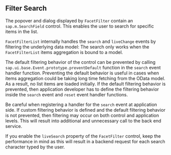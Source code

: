 <!-- loio559f60eaf71b47bb9f11a07622880f7c -->

## Filter Search

The popover and dialog displayed by `FacetFilter` contain an `sap.m.SearchField` control. This enables the user to search for specific items in the list.

`FacetFilterList` internally handles the `search` and `liveChange` events by filtering the underlying data model: The search only works when the `FacetFilterList` items aggregation is bound to a model.

The default filtering behavior of the control can be prevented by calling `sap.ui.base.Event.prototype.preventDefault` function in the `search` event handler function. Preventing the default behavior is useful in cases when items aggregation could be taking long time fetching from the OData model. As a result, no list items are loaded initially. If the default filtering behavior is prevented, then application developer has to define the filtering behavior inside the `search` event and `reset` event handler functions.

Be careful when registering a handler for the `search` event at application side. If custom filtering behavior is defined and the default filtering behavior is not prevented, then filtering may occur on both control and application levels. This will result into additional and unnecessary call to the back end service.

If you enable the `liveSearch` property of the `FacetFilter` control, keep the performance in mind as this will result in a backend request for each search character typed by the user.

